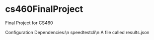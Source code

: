 # cs460FinalProject
Final Project for CS460

Configuration Dependencies:\n
	speedtestcli\n
	A file called results.json
